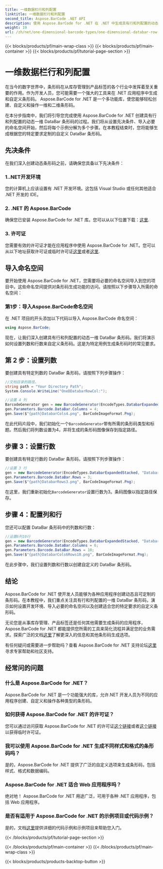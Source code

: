 ```yaml
---
title: 一维数据栏行和列配置
linktitle: 一维数据栏行和列配置
second_title: Aspose.BarCode .NET API
description: 使用 Aspose.BarCode for .NET 在 .NET 中生成具有行和列配置的动态一维 DataBar 条形码。定制变得简单！
weight: 19
url: /zh/net/one-dimensional-barcode-types/one-dimensional-databar-row-column-configuration/
---
```


{{< blocks/products/pf/main-wrap-class >}}
{{< blocks/products/pf/main-container >}}
{{< blocks/products/pf/tutorial-page-section >}}

# 一维数据栏行和列配置


在当今的数字世界中，条形码在从库存管理到产品标签的各个行业中发挥着至关重要的作用。作为开发人员，您可能需要一个强大的工具来在 .NET 应用程序中生成和自定义条形码。 Aspose.BarCode for .NET 是一个多功能库，使您能够轻松创建、自定义和操作一维和二维条形码。

在本分步指南中，我们将引导您完成使用 Aspose.BarCode for .NET 创建具有行和列配置的动态一维 DataBar 条形码的过程。我们将从设置先决条件、导入必要的命名空间开始，然后将每个示例分解为多个步骤。在本教程结束时，您将能够生成根据您的特定要求定制的自定义 DataBar 条形码。

## 先决条件

在我们深入创建动态条形码之前，请确保您具备以下先决条件：

### 1..NET开发环境

您的计算机上应该设置有 .NET 开发环境。这包括 Visual Studio 或任何其他适合 .NET 开发的 IDE。

### 2. .NET 的 Aspose.BarCode

确保您已安装 Aspose.BarCode for .NET 库。您可以从以下位置下载：[这里](https://releases.aspose.com/barcode/net/).

### 3. 许可证

您需要有效的许可证才能在应用程序中使用 Aspose.BarCode for .NET。您可以从以下地址获取许可证或临时许可证[这里](https://purchase.aspose.com/buy)或者[这里](https://purchase.aspose.com/temporary-license/).

## 导入命名空间

要开始使用 Aspose.BarCode for .NET，您需要将必要的命名空间导入到您的项目中。这些命名空间提供对条形码生成功能的访问。请按照以下步骤导入所需的命名空间：

### 第1步：导入Aspose.BarCode命名空间

在 .NET 项目的开头添加以下代码以导入 Aspose.BarCode 命名空间：

```csharp
using Aspose.BarCode;
```

现在，让我们深入创建具有行和列配置的动态一维 DataBar 条形码。我们将演示如何设置列数和行数来自定义条形码。这是为特定用例生成条形码时的常见要求。

## 第 2 步：设置列数

要创建具有特定列数的 DataBar 条形码，请按照下列步骤操作：

```csharp
//文档目录的路径。
string path = "Your Directory Path";
System.Console.WriteLine("OneDDatabarRowCol:");

//设置 4 列
BarcodeGenerator gen = new BarcodeGenerator(EncodeTypes.DatabarExpandedStacked, "Databar Expanded Stacked long");
gen.Parameters.Barcode.DataBar.Columns = 4;
gen.Save($"{path}DatabarCols4.png", BarCodeImageFormat.Png);
```

在此代码片段中，我们初始化一个`BarcodeGenerator`带有所需的条形码类型和标题。然后我们将列数设置为4，并将生成的条形码图像保存到指定路径。

## 步骤 3：设置行数

要创建具有特定行数的 DataBar 条形码，请按照下列步骤操作：

```csharp
//设置 3 行
gen = new BarcodeGenerator(EncodeTypes.DatabarExpandedStacked, "Databar Expanded Stacked long");
gen.Parameters.Barcode.DataBar.Rows = 3;
gen.Save($"{path}DatabarRows3.png", BarCodeImageFormat.Png);
```

在这里，我们重新初始化`BarcodeGenerator`设置行数为3。条码图像以指定路径保存。

## 步骤 4：配置列和行

您还可以配置 DataBar 条形码中的列数和行数：

```csharp
//设置6列10行
gen = new BarcodeGenerator(EncodeTypes.DatabarExpandedStacked, "Databar Expanded Stacked long");
gen.Parameters.Barcode.DataBar.Columns = 6;
gen.Parameters.Barcode.DataBar.Rows = 10;
gen.Save($"{path}DatabarCols6Rows10.png", BarCodeImageFormat.Png);
```

在此步骤中，我们设置列数和行数以创建自定义的 DataBar 条形码。

## 结论

Aspose.BarCode for .NET 使开发人员能够为各种应用程序创建动态且可定制的条形码。在本教程中，我们重点关注具有行和列配置的一维 DataBar 条形码，演示如何设置开发环境、导入必要的命名空间以及创建适合您的特定要求的自定义条形码。

无论您是从事库存管理、产品标签还是任何其他需要生成条码的应用程序，Aspose.BarCode for .NET 都能提供您所需的工具来简化流程并满足您的业务需求。探索广泛的文档[这里](https://reference.aspose.com/barcode/net/)了解更深入的信息和其他条形码生成选项。

有任何疑问或需要进一步帮助吗？查看 Aspose.BarCode for .NET 支持论坛[这里](https://forum.aspose.com/c/barcode/13)寻求专家帮助和社区支持。

## 经常问的问题

### 什么是 Aspose.BarCode for .NET？
Aspose.BarCode for .NET 是一个功能强大的库，允许.NET 开发人员为不同的应用程序创建、自定义和操作各种类型的条形码。

### 如何获得 Aspose.BarCode for .NET 的许可证？
您可以通过访问获取 Aspose.BarCode for .NET 的许可证[这个链接](https://purchase.aspose.com/buy)或者[这个链接](https://purchase.aspose.com/temporary-license/)以获得临时许可证。

### 我可以使用 Aspose.BarCode for .NET 生成不同样式和格式的条形码吗？
是的，Aspose.BarCode for .NET 提供了广泛的自定义选项来生成条形码，包括样式、格式和数据编码。

### Aspose.BarCode for .NET 适合 Web 应用程序吗？
绝对地！ Aspose.BarCode for .NET 用途广泛，可用于各种 .NET 应用程序，包括 Web 应用程序。

### 是否有适用于 Aspose.BarCode for .NET 的示例项目或代码示例？
是的，文档[这里](https://reference.aspose.com/barcode/net/)提供详细的代码示例和示例项目来帮助您入门。



{{< /blocks/products/pf/tutorial-page-section >}}

{{< /blocks/products/pf/main-container >}}
{{< /blocks/products/pf/main-wrap-class >}}

{{< blocks/products/products-backtop-button >}}
